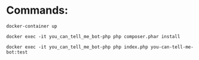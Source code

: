 # Commands:

`docker-container up`

`docker exec -it you_can_tell_me_bot-php php composer.phar install`

`docker exec -it you_can_tell_me_bot-php php index.php you-can-tell-me-bot:test`
